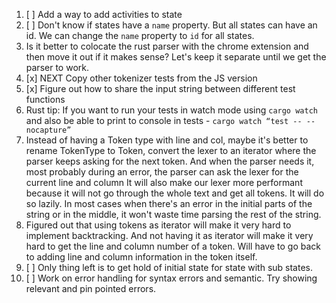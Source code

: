 1. [ ] Add a way to add activities to state
2. [ ] Don't know if states have a `name` property. But all states can have an
   id. We can change the `name` property to `id` for all states.
3. Is it better to colocate the rust parser with the chrome extension and then
   move it out if it makes sense? Let's keep it separate until we get the parser
   to work.
4. [x] NEXT Copy other tokenizer tests from the JS version
5. [x] Figure out how to share the input string between different test functions
6. Rust tip: If you want  to run your tests in watch mode using `cargo watch`
   and also be able to print to console in tests - 
   `cargo watch “test -- --nocapture”`
7.  Instead of having a Token type with line and col, maybe it's better to rename
 TokenType to Token, convert the lexer to an iterator where the parser keeps
 asking for the next token. And when the parser needs it, most probably during
 an error, the parser can ask the lexer for the current line and column
 It will also make our lexer more performant because it will not go through 
 the whole text and get all tokens. It will do so lazily. In most cases when 
 there's an error in the initial parts of the string or in the middle, it 
 won't waste time parsing the rest of the string.
8. Figured out that using tokens as iterator will make it very hard to implement
   backtracking. And not having it as iterator will make it very hard to get the
   line and column number of a token. Will have to go back to adding line and
   column information in the token itself.
9. [ ] Only thing left is to get hold of initial state for state with sub states.
10. [ ] Work on error handling for syntax errors and semantic. Try showing
    relevant and pin pointed errors.
